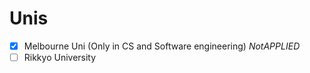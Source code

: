 # Unis
- [x] Melbourne Uni (Only in CS and Software engineering) $NotAPPLIED$
- [ ] Rikkyo University